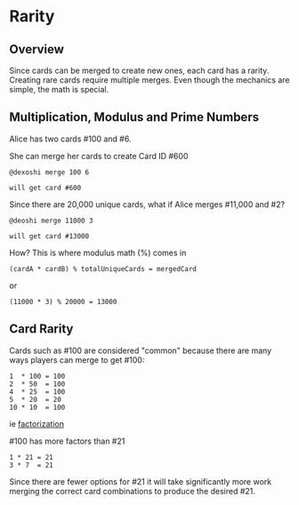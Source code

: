 # Rarity

## Overview

Since cards can be merged to create new ones, each card has a rarity. Creating rare cards require multiple merges. Even though the mechanics are simple, the math is special.

## Multiplication, Modulus and Prime Numbers

Alice has two cards #100 and #6.&#x20;

She can merge her cards to create Card ID #600

```
@dexoshi merge 100 6

will get card #600
```

Since there are 20,000 unique cards, what if Alice merges #11,000 and #2?

```
@deoshi merge 11000 3

will get card #13000
```

How? This is where modulus math (%) comes in

```
(cardA * cardB) % totalUniqueCards = mergedCard
```

or

```
(11000 * 3) % 20000 = 13000
```

## Card Rarity

Cards such as #100 are considered "common" because there are many ways players can merge to get #100:

```
1  * 100 = 100
2  * 50  = 100
4  * 25  = 100
5  * 20  = 20
10 * 10  = 100
```

ie [factorization](https://en.wikipedia.org/wiki/Factorization)

\#100 has more factors than #21

```
1 * 21 = 21
3 * 7  = 21
```

Since there are fewer options for #21 it will take significantly more work merging the correct card combinations to produce the desired #21.





